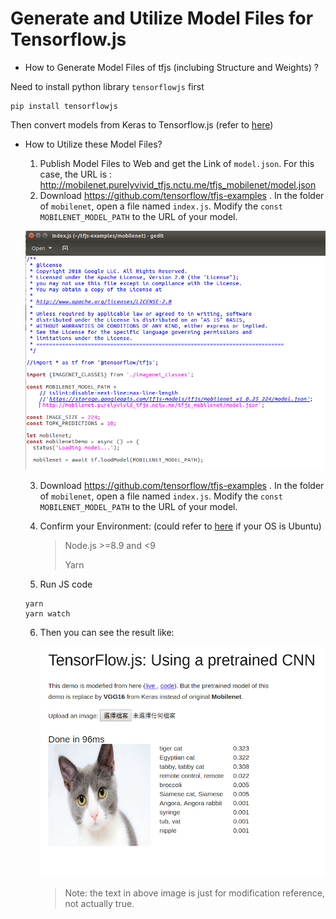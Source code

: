 # Generate and Utilize Model Files for Tensorflow.js
- How to Generate Model Files of tfjs (inclubing Structure and Weights) ?

Need to install python library `tensorflowjs` first

```shell
pip install tensorflowjs
```

Then convert models from Keras to Tensorflow.js (refer to [here](convert_model_from_keras_to_tfjs.py))



- How to Utilize these Model Files?

  1. Publish Model Files to Web and get the Link of `model.json`. For this case, the URL is : http://mobilenet.purelyvivid_tfjs.nctu.me/tfjs_mobilenet/model.json
  2. Download https://github.com/tensorflow/tfjs-examples . In the folder of `mobilenet`, open a file named `index.js`. Modify the `const MOBILENET_MODEL_PATH` to the URL of your model.

  ![](utilization.png)

  3. Download https://github.com/tensorflow/tfjs-examples . In the folder of `mobilenet`, open a file named `index.js`. Modify the `const MOBILENET_MODEL_PATH` to the URL of your model.

  4. Confirm your Environment: (could refer to [here](https://github.com/purelyvivid/deeplearning_environment_setup/blob/master/other_toolkit_2.sh) if your OS is Ubuntu)

     > Node.js >=8.9 and <9
     >
     > Yarn 

  5. Run JS code

  ```
  yarn
  yarn watch
  ```

  6. Then you can see the result like:

     ![](demo.png)

     > Note: the text in above image is just for modification reference, not actually true.